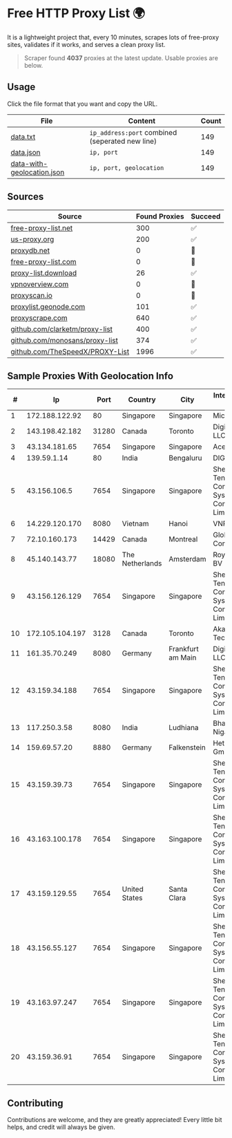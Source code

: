 
# Free HTTP Proxy List 🌍

It is a lightweight project that, every 10 minutes, scrapes lots of free-proxy sites, validates if it works, and serves a clean proxy list.


> Scraper found **4037** proxies at the latest update. Usable proxies are below.

## Usage

Click the file format that you want and copy the URL.


|File|Content|Count|
|----|-------|-----|
|[data.txt](https://raw.githubusercontent.com/themiralay/Proxy-List-World/master/data.txt)|`ip_address:port` combined (seperated new line)|149|
|[data.json](https://raw.githubusercontent.com/themiralay/Proxy-List-World/master/data.json)|`ip, port`|149|
|[data-with-geolocation.json](https://raw.githubusercontent.com/themiralay/Proxy-List-World/master/data-with-geolocation.json)|`ip, port, geolocation`|149|

## Sources

|Source|Found Proxies|Succeed|
|------|-------------|-------|
|[free-proxy-list.net](https://free-proxy-list.net)|300|✅|
|[us-proxy.org](https://www.us-proxy.org)|200|✅|
|[proxydb.net](http://proxydb.net)|0|🚫|
|[free-proxy-list.com](https://free-proxy-list.com/?page=&port=&type%5B%5D=http&type%5B%5D=https&up_time=0&search=Search)|0|🚫|
|[proxy-list.download](https://www.proxy-list.download/HTTP)|26|✅|
|[vpnoverview.com](https://vpnoverview.com/privacy/anonymous-browsing/free-proxy-servers)|0|🚫|
|[proxyscan.io](https://www.proxyscan.io)|0|🚫|
|[proxylist.geonode.com](https://proxylist.geonode.com/api/proxy-list?limit=300&page=1&sort_by=lastChecked&sort_type=desc&protocols=http,https)|101|✅|
|[proxyscrape.com](https://api.proxyscrape.com/v2/?request=displayproxies&protocol=http&timeout=10000&country=all&ssl=all&anonymity=all)|640|✅|
|[github.com/clarketm/proxy-list](https://raw.githubusercontent.com/clarketm/proxy-list/master/proxy-list-raw.txt)|400|✅|
|[github.com/monosans/proxy-list](https://raw.githubusercontent.com/monosans/proxy-list/main/proxies/http.txt)|374|✅|
|[github.com/TheSpeedX/PROXY-List](https://raw.githubusercontent.com/TheSpeedX/PROXY-List/master/http.txt)|1996|✅|


## Sample Proxies With Geolocation Info

|#|Ip|Port|Country|City|Internet Service Provider|
|-|--|----|-------|----|-------------------------|
|1|172.188.122.92|80|Singapore|Singapore|Microsoft|
|2|143.198.42.182|31280|Canada|Toronto|DigitalOcean, LLC|
|3|43.134.181.65|7654|Singapore|Singapore|Aceville Pte.ltd|
|4|139.59.1.14|80|India|Bengaluru|DIGITALOCEAN|
|5|43.156.106.5|7654|Singapore|Singapore|Shenzhen Tencent Computer Systems Company Limited|
|6|14.229.120.170|8080|Vietnam|Hanoi|VNPT|
|7|72.10.160.173|14429|Canada|Montreal|GloboTech Communications|
|8|45.140.143.77|18080|The Netherlands|Amsterdam|RoyaleHosting BV|
|9|43.156.126.129|7654|Singapore|Singapore|Shenzhen Tencent Computer Systems Company Limited|
|10|172.105.104.197|3128|Canada|Toronto|Akamai Technologies|
|11|161.35.70.249|8080|Germany|Frankfurt am Main|DigitalOcean, LLC|
|12|43.159.34.188|7654|Singapore|Singapore|Shenzhen Tencent Computer Systems Company Limited|
|13|117.250.3.58|8080|India|Ludhiana|Bharat Sanchar Nigam Ltd|
|14|159.69.57.20|8880|Germany|Falkenstein|Hetzner Online GmbH|
|15|43.159.39.73|7654|Singapore|Singapore|Shenzhen Tencent Computer Systems Company Limited|
|16|43.163.100.178|7654|Singapore|Singapore|Shenzhen Tencent Computer Systems Company Limited|
|17|43.159.129.55|7654|United States|Santa Clara|Shenzhen Tencent Computer Systems Company Limited|
|18|43.156.55.127|7654|Singapore|Singapore|Shenzhen Tencent Computer Systems Company Limited|
|19|43.163.97.247|7654|Singapore|Singapore|Shenzhen Tencent Computer Systems Company Limited|
|20|43.159.36.91|7654|Singapore|Singapore|Shenzhen Tencent Computer Systems Company Limited|



## Contributing

Contributions are welcome, and they are greatly appreciated! Every
little bit helps, and credit will always be given.

